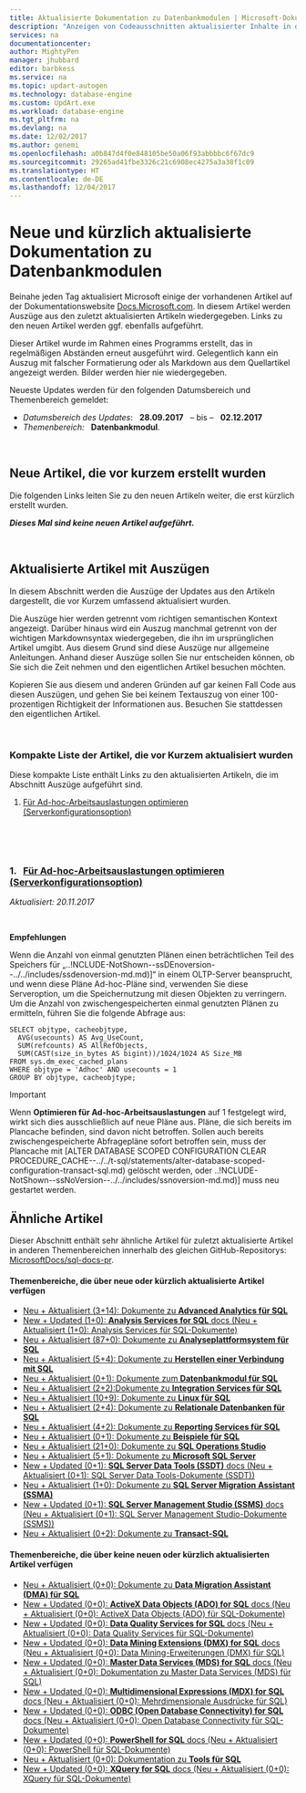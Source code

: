 ```yaml
---
title: Aktualisierte Dokumentation zu Datenbankmodulen | Microsoft-Dokumentation
description: "Anzeigen von Codeausschnitten aktualisierter Inhalte in der zuletzt geänderten Dokumentation für Datenbankmodule."
services: na
documentationcenter: 
author: MightyPen
manager: jhubbard
editor: barbkess
ms.service: na
ms.topic: updart-autogen
ms.technology: database-engine
ms.custom: UpdArt.exe
ms.workload: database-engine
ms.tgt_pltfrm: na
ms.devlang: na
ms.date: 12/02/2017
ms.author: genemi
ms.openlocfilehash: a0b847d4f0e848105be50a06f93abbbbc6f67dc9
ms.sourcegitcommit: 29265ad41fbe3326c21c6908ec4275a3a38f1c09
ms.translationtype: HT
ms.contentlocale: de-DE
ms.lasthandoff: 12/04/2017
---
```

# <a name="new-and-recently-updated-database-engine-docs"></a>Neue und kürzlich aktualisierte Dokumentation zu Datenbankmodulen



Beinahe jeden Tag aktualisiert Microsoft einige der vorhandenen Artikel auf der Dokumentationswebsite [Docs.Microsoft.com](http://docs.microsoft.com/). In diesem Artikel werden Auszüge aus den zuletzt aktualisierten Artikeln wiedergegeben. Links zu den neuen Artikel werden ggf. ebenfalls aufgeführt.

Dieser Artikel wurde im Rahmen eines Programms erstellt, das in regelmäßigen Abständen erneut ausgeführt wird. Gelegentlich kann ein Auszug mit falscher Formatierung oder als Markdown aus dem Quellartikel angezeigt werden. Bilder werden hier nie wiedergegeben.

Neueste Updates werden für den folgenden Datumsbereich und Themenbereich gemeldet:



- *Datumsbereich des Updates*: &nbsp; **28.09.2017** &nbsp; – bis – &nbsp; **02.12.2017**
- *Themenbereich:* &nbsp; **Datenbankmodul**.




&nbsp;

## <a name="new-articles-created-recently"></a>Neue Artikel, die vor kurzem erstellt wurden

Die folgenden Links leiten Sie zu den neuen Artikeln weiter, die erst kürzlich erstellt wurden.


***Dieses Mal sind keine neuen Artikel aufgeführt.***



&nbsp;

## <a name="updated-articles-with-excerpts"></a>Aktualisierte Artikel mit Auszügen

In diesem Abschnitt werden die Auszüge der Updates aus den Artikeln dargestellt, die vor Kurzem umfassend aktualisiert wurden.

Die Auszüge hier werden getrennt vom richtigen semantischen Kontext angezeigt. Darüber hinaus wird ein Auszug manchmal getrennt von der wichtigen Markdownsyntax wiedergegeben, die ihn im ursprünglichen Artikel umgibt. Aus diesem Grund sind diese Auszüge nur allgemeine Anleitungen. Anhand dieser Auszüge sollen Sie nur entscheiden können, ob Sie sich die Zeit nehmen und den eigentlichen Artikel besuchen möchten.

Kopieren Sie aus diesem und anderen Gründen auf gar keinen Fall Code aus diesen Auszügen, und gehen Sie bei keinem Textauszug von einer 100-prozentigen Richtigkeit der Informationen aus. Besuchen Sie stattdessen den eigentlichen Artikel.





&nbsp;

<a name="compactupdatedlist"/>

### <a name="compact-list-of-articles-updated-recently"></a>Kompakte Liste der Artikel, die vor Kurzem aktualisiert wurden

Diese kompakte Liste enthält Links zu den aktualisierten Artikeln, die im Abschnitt Auszüge aufgeführt sind.

1. [Für Ad-hoc-Arbeitsauslastungen optimieren (Serverkonfigurationsoption)](#TitleNum_1)




&nbsp;

&nbsp;

<a name="TitleNum_1"/>

### <a name="1-nbsp-optimize-for-ad-hoc-workloads-server-configuration-optionconfigure-windowsoptimize-for-ad-hoc-workloads-server-configuration-optionmd"></a>1. &nbsp; [Für Ad-hoc-Arbeitsauslastungen optimieren (Serverkonfigurationsoption)](configure-windows/optimize-for-ad-hoc-workloads-server-configuration-option.md)

*Aktualisiert: 20.11.2017* &nbsp; &nbsp; &nbsp; &nbsp; &nbsp; 

<!-- Source markdown line 38.  ms.author= "rickbyh".  -->

&nbsp;


<!-- git diff --ignore-all-space --unified=0 6ca71358f13780b930e6fd10e431d4df2bb96441 221306c4554ebd383ab68ed67cdaeca390f57106  (PR=4032  ,  Filename=optimize-for-ad-hoc-workloads-server-configuration-option.md  ,  Dirpath=docs\database-engine\configure-windows\  ,  MergeCommitSha40=7f8aebc72e7d0c8cff3990865c9f1316996a67d5) -->



**Empfehlungen**

Wenn die Anzahl von einmal genutzten Plänen einen beträchtlichen Teil des Speichers für „..!NCLUDE-NotShown--ssDEnoversion--../../includes/ssdenoversion-md.md)]“ in einem OLTP-Server beansprucht, und wenn diese Pläne Ad-hoc-Pläne sind, verwenden Sie diese Serveroption, um die Speichernutzung mit diesen Objekten zu verringern.
Um die Anzahl von zwischengespeicherten einmal genutzten Plänen zu ermitteln, führen Sie die folgende Abfrage aus:

```
SELECT objtype, cacheobjtype,
  AVG(usecounts) AS Avg_UseCount,
  SUM(refcounts) AS AllRefObjects,
  SUM(CAST(size_in_bytes AS bigint))/1024/1024 AS Size_MB
FROM sys.dm_exec_cached_plans
WHERE objtype = 'Adhoc' AND usecounts = 1
GROUP BY objtype, cacheobjtype;
```

> [!IMPORTANT]
> Wenn **Optimieren für Ad-hoc-Arbeitsauslastungen** auf 1 festgelegt wird, wirkt sich dies ausschließlich auf neue Pläne aus. Pläne, die sich bereits im Plancache befinden, sind davon nicht betroffen.
> Sollen auch bereits zwischengespeicherte Abfragepläne sofort betroffen sein, muss der Plancache mit [ALTER DATABASE SCOPED CONFIGURATION CLEAR PROCEDURE_CACHE--../../t-sql/statements/alter-database-scoped-configuration-transact-sql.md) gelöscht werden, oder ..!NCLUDE-NotShown--ssNoVersion--../../includes/ssnoversion-md.md)] muss neu gestartet werden.







## <a name="similar-articles"></a>Ähnliche Artikel

<!--  HOW TO:
    Refresh this file's line items with the latest 'Count-in-Similars*' content.
    Then run Run-533-*.BAT
    2017-12-02  23:00pm
-->

Dieser Abschnitt enthält sehr ähnliche Artikel für zuletzt aktualisierte Artikel in anderen Themenbereichen innerhalb des gleichen GitHub-Repositorys: [MicrosoftDocs/sql-docs-pr](https://github.com/MicrosoftDocs/sql-docs/).

#### <a name="subject-areas-which-do-have-new-or-recently-updated-articles"></a>Themenbereiche, die über neue oder kürzlich aktualisierte Artikel verfügen

- [Neu + Aktualisiert (3+14): Dokumente zu **Advanced Analytics für SQL**](../advanced-analytics/new-updated-advanced-analytics.md)
- [New + Updated (1+0): **Analysis Services for SQL** docs (Neu + Aktualisiert (1+0): Analysis Services für SQL-Dokumente)](../analysis-services/new-updated-analysis-services.md)
- [Neu + Aktualisiert (87+0): Dokumente zu **Analyseplattformsystem für SQL**](../analytics-platform-system/new-updated-analytics-platform-system.md)
- [Neu + Aktualisiert (5+4): Dokumente zu **Herstellen einer Verbindung mit SQL**](../connect/new-updated-connect.md)
- [Neu + Aktualisiert (0+1): Dokumente zum **Datenbankmodul für SQL**](../database-engine/new-updated-database-engine.md)
- [Neu + Aktualisiert (2+2):Dokumente zu **Integration Services für SQL**](../integration-services/new-updated-integration-services.md)
- [Neu + Aktualisiert (10+9): Dokumente zu **Linux für SQL**](../linux/new-updated-linux.md)
- [Neu + Aktualisiert (2+4): Dokumente zu **Relationale Datenbanken für SQL**](../relational-databases/new-updated-relational-databases.md)
- [Neu + Aktualisiert (4+2): Dokumente zu **Reporting Services für SQL**](../reporting-services/new-updated-reporting-services.md)
- [Neu + Aktualisiert (0+1): Dokumente zu **Beispiele für SQL**](../sample/new-updated-sample.md)
- [Neu + Aktualisiert (21+0): Dokumente zu **SQL Operations Studio**](../sql-operations-studio/new-updated-sql-operations-studio.md)
- [Neu + Aktualisiert (5+1): Dokumente zu **Microsoft SQL Server**](../sql-server/new-updated-sql-server.md)
- [New + Updated (0+1): **SQL Server Data Tools (SSDT)** docs (Neu + Aktualisiert (0+1): SQL Server Data Tools-Dokumente (SSDT))](../ssdt/new-updated-ssdt.md)
- [Neu + Aktualisiert (1+0): Dokumente zu **SQL Server Migration Assistant (SSMA)**](../ssma/new-updated-ssma.md)
- [New + Updated (0+1): **SQL Server Management Studio (SSMS)** docs (Neu + Aktualisiert (0+1): SQL Server Management Studio-Dokumente (SSMS))](../ssms/new-updated-ssms.md)
- [Neu + Aktualisiert (0+2): Dokumente zu **Transact-SQL**](../t-sql/new-updated-t-sql.md)

#### <a name="subject-areas-which-have-no-new-or-recently-updated-articles"></a>Themenbereiche, die über keine neuen oder kürzlich aktualisierten Artikel verfügen

- [Neu + Aktualisiert (0+0): Dokumente zu **Data Migration Assistant (DMA) für SQL**](../dma/new-updated-dma.md)
- [New + Updated (0+0): **ActiveX Data Objects (ADO) for SQL** docs (Neu + Aktualisiert (0+0): ActiveX Data Objects (ADO) für SQL-Dokumente)](../ado/new-updated-ado.md)
- [New + Updated (0+0): **Data Quality Services for SQL** docs (Neu + Aktualisiert (0+0): Data Quality Services für SQL-Dokumente)](../data-quality-services/new-updated-data-quality-services.md)
- [New + Updated (0+0): **Data Mining Extensions (DMX) for SQL** docs (Neu + Aktualisiert (0+0): Data Mining-Erweiterungen (DMX) für SQL)](../dmx/new-updated-dmx.md)
- [New + Updated (0+0): **Master Data Services (MDS) for SQL** docs (Neu + Aktualisiert (0+0): Dokumentation zu Master Data Services (MDS) für SQL)](../master-data-services/new-updated-master-data-services.md)
- [New + Updated (0+0): **Multidimensional Expressions (MDX) for SQL** docs (Neu + Aktualisiert (0+0): Mehrdimensionale Ausdrücke für SQL)](../mdx/new-updated-mdx.md)
- [New + Updated (0+0): **ODBC (Open Database Connectivity) for SQL** docs (Neu + Aktualisiert (0+0): Open Database Connectivity für SQL-Dokumente)](../odbc/new-updated-odbc.md)
- [New + Updated (0+0): **PowerShell for SQL** docs (Neu + Aktualisiert (0+0): PowerShell für SQL-Dokumente)](../powershell/new-updated-powershell.md)
- [Neu + Aktualisiert (0+0): Dokumentation zu **Tools für SQL**](../tools/new-updated-tools.md)
- [New + Updated (0+0): **XQuery for SQL** docs (Neu + Aktualisiert (0+0): XQuery für SQL-Dokumente)](../xquery/new-updated-xquery.md)


